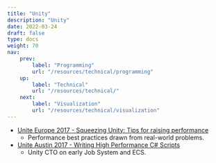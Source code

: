 ```yaml
---
title: "Unity"
description: "Unity"
date: 2022-03-24
draft: false
type: docs
weight: 70
nav:
    prev:
        label: "Programming"
        url: "/resources/technical/programming"
    up:
        label: "Technical"
        url: "/resources/technical/"
    next:
        label: "Visualization"
        url: "/resources/technical/visualization"
---
```

 * [Unite Europe 2017 - Squeezing Unity: Tips for raising performance](https://youtu.be/_wxitgdx-UI)
   * Performance best practices drawn from real-world problems.
 * [Unite Austin 2017 - Writing High Performance C# Scripts](https://youtu.be/tGmnZdY5Y-E)
   * Unity CTO on early Job System and ECS.

